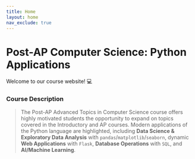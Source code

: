 ```yaml
---
title: Home
layout: home
nav_exclude: true
---
```


# Post-AP Computer Science: Python Applications
Welcome to our course website! 💻

### Course Description
> The Post-AP Advanced Topics in Computer Science course offers highly motivated students the opportunity to expand on topics covered in the Introductory and AP courses. Modern applications of the Python language are highlighted, including **Data Science & Exploratory Data Analysis** with `pandas`/`matplotlib`/`seaborn`, dynamic **Web Applications** with `Flask`, **Database Operations** with `SQL`, and **AI/Machine Learning**.
